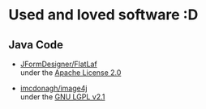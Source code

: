 # Used and loved software :D

## Java Code
- [JFormDesigner/FlatLaf](https://github.com/JFormDesigner/FlatLaf) \
  under the [Apache License 2.0](https://github.com/JFormDesigner/FlatLaf/blob/main/LICENSE)


- [imcdonagh/image4j](https://github.com/imcdonagh/image4j) \
  under the [GNU LGPL v2.1](https://github.com/imcdonagh/image4j/blob/master/LICENSE.md)